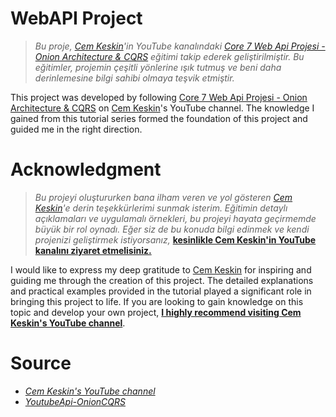 # WebAPI Project

>*Bu proje, [Cem Keskin](https://github.com/cemkeskin12)'in YouTube kanalındaki [Core 7 Web Api Projesi - Onion Architecture & CQRS](https://www.youtube.com/watch?v=luTUl8CSudM&list=PLrSCwxkucNmw_sjxZZHaWj6ySakPgSCbv&pp=iAQB) eğitimi takip ederek geliştirilmiştir. Bu eğitimler, projemin çeşitli yönlerine ışık tutmuş ve beni daha derinlemesine bilgi sahibi olmaya teşvik etmiştir.*

This project was developed by following [Core 7 Web Api Projesi - Onion Architecture & CQRS](https://www.youtube.com/watch?v=luTUl8CSudM&list=PLrSCwxkucNmw_sjxZZHaWj6ySakPgSCbv&pp=iAQB) on [Cem Keskin](https://github.com/cemkeskin12)'s YouTube channel. The knowledge I gained from this tutorial series formed the foundation of this project and guided me in the right direction.

# Acknowledgment

>*Bu projeyi oluştururken bana ilham veren ve yol gösteren [Cem Keskin](https://github.com/cemkeskin12)'e derin teşekkürlerimi sunmak isterim. Eğitimin detaylı açıklamaları ve uygulamalı örnekleri, bu projeyi hayata geçirmemde büyük bir rol oynadı. Eğer siz de bu konuda bilgi edinmek ve kendi projenizi geliştirmek istiyorsanız,* **[kesinlikle Cem Keskin'in YouTube kanalını ziyaret etmelisiniz.](https://www.youtube.com/@cemkeskinn)**

I would like to express my deep gratitude to [Cem Keskin](https://github.com/cemkeskin12) for inspiring and guiding me through the creation of this project. The detailed explanations and practical examples provided in the tutorial played a significant role in bringing this project to life. If you are looking to gain knowledge on this topic and develop your own project, **[I highly recommend visiting Cem Keskin's YouTube channel](https://www.youtube.com/@cemkeskinn)**.

# Source

* *[Cem Keskin's YouTube channel](https://www.youtube.com/watch?v=luTUl8CSudM&list=PLrSCwxkucNmw_sjxZZHaWj6ySakPgSCbv&pp=iAQB)*
* *[YoutubeApi-OnionCQRS](https://github.com/cemkeskin12/YoutubeApi-OnionCQRS)*